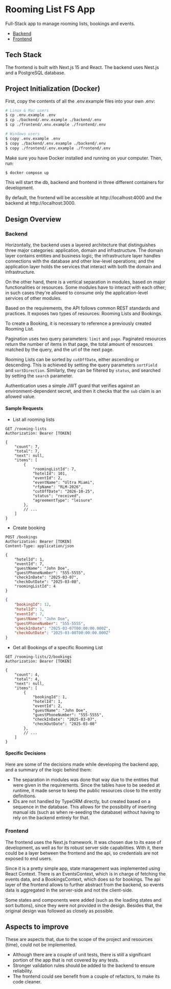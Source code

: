 # Rooming List FS App

Full-Stack app to manage rooming lists, bookings and events.


- [Backend](./backend)
- [Frontend](./frontend)

## Tech Stack

The frontend is built with Next.js 15 and React. The backend uses Nest.js and a PostgreSQL database.

## Project Initialization (Docker)

First, copy the contents of all the .env.example files into your own .env:

```bash
# Linux & Mac users
$ cp .env.example .env
$ cp ./backend/.env.example ./backend/.env
$ cp ./frontend/.env.example ./frontend/.env

# Windows users
$ copy .env.example .env
$ copy ./backend/.env.example ./backend/.env
$ copy ./frontend/.env.example ./frontend/.env
```

Make sure you have Docker installed and running on your computer. Then, run:

```bash
$ docker compose up
```

This will start the db, backend and frontend in three different containers for development.

By default, the frontend will be accessible at http://localhost:4000 and the backend at http://localhost:3000.

## Design Overview

### Backend

Horizontally, the backend uses a layered architecture that distinguishes three major categories: application, domain and infrastructure. The domain layer contains entities and business logic; the infrastructure layer handles connections with the database and other low-level operations; and the application layer holds the services that interact with both the domain and infrastructure.

On the other hand, there is a vertical separation in modules, based on major functionalities or resources. Some modules have to interact with each other; in such cases they're allowed to consume only the application-level services of other modules.

Based on the requirements, the API follows common REST standards and practices. It exposes two types of resources: Rooming Lists and Bookings. 

To create a Booking, it is necessary to reference a previously created Rooming List. 

Pagination uses two query parameters: `limit` and `page`. Paginated resources return the number of items in that page, the total amount of resources matched by the query, and the url of the next page.

Rooming Lists can be sorted by `cutOffDate`, either ascending or descending. This is achieved by setting the query parameters `sortField` and `sortDirection`. Similarly, they can be filtered by `status`, and searched by setting the `search` parameter.

Authentication uses a simple JWT guard that verifies against an environment-dependent secret, and then it checks that the `sub` claim is an allowed value.

#### Sample Requests

- List all rooming lists

```http
GET /rooming-lists
Authorization: Bearer [TOKEN]
```

```jsonc
{
	"count": 7,
	"total": 7,
	"next": null,
	"items": [
		{
			"roomingListId": 7,
			"hotelId": 101,
			"eventId": 2,
			"eventName": "Ultra Miami",
			"rfpName": "RLM-2026",
			"cutOffDate": "2026-10-25",
			"status": "received",
			"agreementType": "leisure"
		},
	    // ...
	]
}
```

- Create booking

```http
POST /bookings
Authorization: Bearer [TOKEN]
Content-Type: application/json

{
	"hotelId": 1,
	"eventId": 7,
	"guestName": "John Doe",
	"guestPhoneNumber": "555-5555",
	"checkInDate": "2025-03-07",
	"checkOutDate": "2025-03-08",
	"roomingListId": 4
}
```

```json
{
	"bookingId": 12,
	"hotelId": 1,
	"eventId": 7,
	"guestName": "John Doe",
	"guestPhoneNumber": "555-5555",
	"checkInDate": "2025-03-07T00:00:00.000Z",
	"checkOutDate": "2025-03-08T00:00:00.000Z"
}
```

- Get all Bookings of a specific Rooming List

```http
GET /rooming-lists/2/bookings
Authorization: Bearer [TOKEN]
```

```jsonc
{
	"count": 4,
	"total": 4,
	"next": null,
	"items": [
		{
			"bookingId": 1,
			"hotelId": 1,
			"eventId": 2,
			"guestName": "John Doe",
			"guestPhoneNumber": "555-5555",
			"checkInDate": "2025-03-07",
			"checkOutDate": "2025-03-08"
		},
        // ...
	]
}
```

#### Specific Decisions

Here are some of the decisions made while developing the backend app, and a summary of the logic behind them:

- The separation in modules was done that way due to the entities that were given in the requirements. Since the tables have to be seeded at runtime, it made sense to keep the public resources close to the entity definitions.
- IDs are not handled by TypeORM directly, but created based on a sequence in the database. This allows for the possibility of inserting manual ids (such as when re-seeding the database) without having to rely on the backend entirely for that.

### Frontend

The frontend uses the Next.js framework. It was chosen due to its ease of development, as well as for its robust server side capabilities. With it, there could be a layer between the frontend and the api, so credentials are not exposed to end users.

Since it is a pretty simple app, state management was implemented using React Context. There is an EventsContext, which is in charge of fetching the events data, and a BookingsContext, which does so for bookings. The api layer of the frontend allows to further abstract from the backend, so events data is aggregated in the server-side and not the client-side.

Some states and components were added (such as the loading states and sort buttons), since they were not provided in the design. Besides that, the original design was followed as closely as possible.

## Aspects to improve

These are aspects that, due to the scope of the project and resources (time), could not be implemented.

- Although there are a couple of unit tests, there is still a significant portion of the app that is not covered by any tests.
- Stronger validation rules should be added to the backend to ensure reliability.
- The frontend could see benefit from a couple of refactors, to make its code cleaner.

